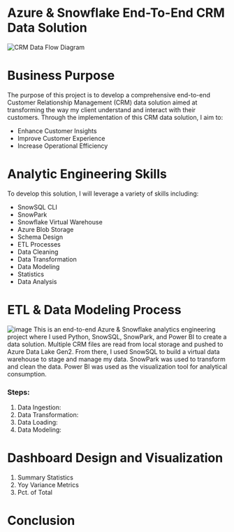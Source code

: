 # Azure & Snowflake End-To-End CRM Data Solution

![CRM Data Flow Diagram](https://github.com/ConatusForever/Python-Data-Projects/blob/main/Data%20Engineering/CRM/azure-data-warehouse-vs-snowflake.jpg?raw=true)

# Business Purpose
The purpose of this project is to develop a comprehensive end-to-end Customer Relationship Management (CRM) data solution aimed at transforming the way my client understand and interact with their customers.
Through the implementation of this CRM data solution, I aim to:
* Enhance Customer Insights
* Improve Customer Experience
* Increase Operational Efficiency

# Analytic Engineering Skills
To develop this solution, I will leverage a variety of skills including:
* SnowSQL CLI
* SnowPark
* Snowflake Virtual Warehouse
* Azure Blob Storage
* Schema Design
* ETL Processes
* Data Cleaning
* Data Transformation
* Data Modeling
* Statistics
* Data Analysis

# ETL & Data Modeling Process
![image](https://github.com/ConatusForever/Python-Data-Projects/blob/main/Data%20Engineering/CRM/CRMDataFlowDiagram.png?raw=true)
This is an end-to-end Azure & Snowflake analytics engineering project where I used Python, SnowSQL, SnowPark, and Power BI to create a data solution. Multiple CRM files are read from local storage and pushed to Azure Data Lake Gen2. From there, I used SnowSQL to build a virtual data warehouse to stage and manage my data. SnowPark was used to transform and clean the data. Power BI was used as the visualization tool for analytical consumption.
### Steps:
1. Data Ingestion:
2. Data Transformation:
3. Data Loading:
4. Data Modeling:

# Dashboard Design and Visualization
1. Summary Statistics
2. Yoy Variance Metrics
3. Pct. of Total

# Conclusion
